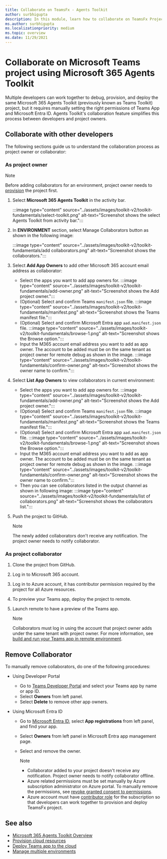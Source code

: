 ```yaml
---
title: Collaborate on TeamsFx - Agents Toolkit
author: surbhigupta
description: In this module, learn how to collaborate on TeamsFx Project as project owner or collaborator using toolkit, remove collaboration, and test app behavior.
ms.author: surbhigupta
ms.localizationpriority: medium
ms.topic: overview
ms.date: 11/29/2021
---
```


# Collaborate on Microsoft Teams project using Microsoft 365 Agents Toolkit

Multiple developers can work together to debug, provision, and deploy the same Microsoft 365 Agents Toolkit (previously known as Teams Toolkit) project, but it requires manually setting the right permissions of Teams App and Microsoft Entra ID. Agents Toolkit's collaboration feature simplifies this process between developers and project owners.

## Collaborate with other developers

The following sections guide us to understand the collaboration process as project owner or collaborator:

### As project owner

  > [!NOTE]
  > Before adding collaborators for an environment, project owner needs to [provision](provision.md) the project first.

  1. Select **Microsoft 365 Agents Toolkit** in the activity bar.
  
     :::image type="content" source="../assets/images/toolkit-v2/toolkit-fundamentals/select-toolkit.png" alt-text="Screenshot shows the select Agents Toolkit from activity bar.":::

  1. In **ENVIRONMENT** section, select Manage Collaborators button as shown in the following image:

     :::image type="content" source="../assets/images/toolkit-v2/toolkit-fundamentals/add collaborators.png" alt-text="Screenshot shows the collaborators.":::

  1. Select **Add App Owners** to add other Microsoft 365 account email address as collaborator:

        * Select the apps you want to add app owners for.
        :::image type="content" source="../assets/images/toolkit-v2/toolkit-fundamentals/add-owner.png" alt-text="Screenshot shows the Add project owner.":::
        * (Optional) Select and confirm Teams `manifest.json` file.
        :::image type="content" source="../assets/images/toolkit-v2/toolkit-fundamentals/manifest.png" alt-text="Screenshot shows the Teams manifest file.":::
        * (Optional) Select and confirm Microsoft Entra app `aad.manifest.json` file.
        :::image type="content" source="../assets/images/toolkit-v2/toolkit-fundamentals/browse-1.png" alt-text="Screenshot shows the Browse option.":::
        * Input the M365 account email address you want to add as app owner. The account to be added must be on the same tenant as project owner for remote debug as shown in the image.
        :::image type="content" source="../assets/images/toolkit-v2/toolkit-fundamentals/confirm-owner.png" alt-text="Screenshot shows the owner name to confirm.":::

  1. Select **List App Owners** to view collaborators in current environment:

        * Select the apps you want to add app owners for.
        :::image type="content" source="../assets/images/toolkit-v2/toolkit-fundamentals/add-owner.png" alt-text="Screenshot shows the Add project owner.":::
        * (Optional) Select and confirm Teams `manifest.json` file.
        :::image type="content" source="../assets/images/toolkit-v2/toolkit-fundamentals/manifest.png" alt-text="Screenshot shows the Teams manifest file.":::
        * (Optional) Select and confirm Microsoft Entra app `aad.manifest.json` file.
        :::image type="content" source="../assets/images/toolkit-v2/toolkit-fundamentals/browse-1.png" alt-text="Screenshot shows the Browse option.":::
        * Input the M365 account email address you want to add as app owner. The account to be added must be on the same tenant as project owner for remote debug as shown in the image.
        :::image type="content" source="../assets/images/toolkit-v2/toolkit-fundamentals/confirm-owner.png" alt-text="Screenshot shows the owner name to confirm.":::
        * Then you can see collaborators listed in the output channel as shown in following image:
        :::image type="content" source="../assets/images/toolkit-v2/toolkit-fundamentals/list of collaborators.png" alt-text="Screenshot shows the collaborators list.":::

  1. Push the project to GitHub.

     > [!NOTE]
     > The newly added collaborators don't receive any notification. The project owner needs to notify collaborator.

### As project collaborator

  1. Clone the project from GitHub.
  2. Log in to Microsoft 365 account.
  3. Log in to Azure account, it has contributor permission required by the project for all Azure resources.
  4. To preview your Teams app, deploy the project to remote.
  5. Launch remote to have a preview of the Teams app.

     > [!NOTE]
     > Collaborators must log in using the account that project owner adds under the same tenant with project owner. For more information, see [build and run your Teams app in remote environment](/microsoftteams/platform/sbs-gs-javascript?tabs=vscode%2Cvsc%2Cviscode%2Cvcode&tutorial-step=3).

## Remove Collaborator

To manually remove collaborators, do one of the following procedures:

* Using Developer Portal

  * Go to [Teams Developer Portal](https://dev.teams.microsoft.com/home) and select your Teams app by name or app ID.
  * Select **Owners** from left panel.
  * Select **Delete** to remove other app owners.

* Using Microsoft Entra ID

  * Go to [Microsoft Entra ID](https://ms.portal.azure.com/#blade/Microsoft_AAD_IAM/ActiveDirectoryMenuBlade/RegisteredApps), select **App registrations** from left panel, and find your app.
  * Select **Owners** from left panel in Microsoft Entra app management page.
  * Select and remove the owner.

    > [!NOTE]
    >
    > * Collaborator added to your project doesn't receive any notification. Project owner needs to notify collaborator offline.
    > * Azure related permissions must be set manually by Azure subscription administrator on Azure portal. To manually remove the permissions, see [revoke granted consent to permissions](/microsoftteams/manage-consent-app-permissions#revoke-granted-consent-to-permissions).
    > * Azure account must have [contributor role](/azure/role-based-access-control/built-in-roles#contributor) for the subscription so that developers can work together to provision and deploy TeamsFx project.

## See also

* [Microsoft 365 Agents Toolkit Overview](agents-toolkit-fundamentals.md)
* [Provision cloud resources](provision.md)
* [Deploy Teams app to the cloud](deploy.md)
* [Manage multiple environments](TeamsFx-multi-env.md)

